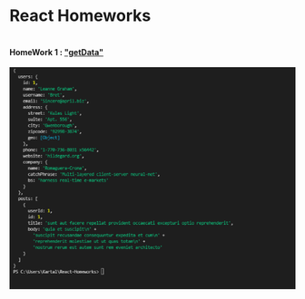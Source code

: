 # React Homeworks

```## You can access my React assignments from the links below.
```

#### HomeWork 1 : ["getData"](https://github.com/alikartalonline/React-Homeworks/tree/main/HomeWork1)

![getDAta](https://github.com/alikartalonline/React-Homeworks/blob/main/HomeWork1/assets/1.png)

